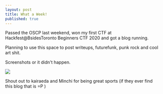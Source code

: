 ```yaml
---
layout: post
title: What a Week!
published: true
---
```

Passed the OSCP last weekend, won my first CTF at Hackfest@BsidesToronto Beginners CTF 2020 and got a blog running.

Planning to use this space to post writeups, futurefunk, punk rock and cool art shit.

Screenshots or it didn't happen.

![]({{site.baseurl}}/https://raw.githubusercontent.com/TrshPnda/trshpnda.github.io/master/images/Hackfest1stplaceBsides.png)


Shout out to kairaeda and Minchi for being great sports (if they ever find this blog that is =P )
